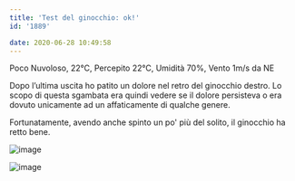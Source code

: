 ```yaml
---
title: 'Test del ginocchio: ok!'
id: '1889'

date: 2020-06-28 10:49:58
---
```


Poco Nuvoloso, 22°C, Percepito 22°C, Umidità 70%, Vento 1m/s da NE

Dopo l’ultima uscita ho patito un dolore nel retro del ginocchio destro. Lo scopo di questa sgambata era quindi vedere se il dolore persisteva o era dovuto unicamente ad un affaticamente di qualche genere.

Fortunatamente, avendo anche spinto un po' più del solito, il ginocchio ha retto bene.

![image](/images/2021/08/IMG_2248_hu69cf7e9afff27db9dbfafc5577528747_519460_700x0_resize_q75_box.jpg)

![image](/images/2021/08/IMG_2249_hud1f5a947b103ecd1e271c7f5abb87611_510592_700x0_resize_q75_box.jpg)

<!-- ![image](/images/2021/08/20200628-activity-map_hu193edcc5e139c61f996651ca7853086d_51296_700x0_resize_box_3.png) -->
